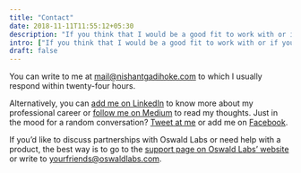 ```yaml
---
title: "Contact"
date: 2018-11-11T11:55:12+05:30
description: "If you think that I would be a good fit to work with or if you're interested in something I contributed to, feel free to reach out to me via the channels  below."
intro: ["If you think that I would be a good fit to work with or if you're interested in something I contributed to, feel free to reach out to me via the channels  below."]
draft: false
---
```


You can write to me at [mail@nishantgadihoke.com](mailto:mail@nishantgadihoke.com) to which I usually respond within twenty-four hours.

Alternatively, you can [add me on LinkedIn](https://www.linkedin.com/in/nishantgadihoke/) to know more about my professional career or [follow me on Medium](https://medium.com/@ng) to read my thoughts. Just in the mood for a random conversation? [Tweet at me](https://twitter.com/NishantGadihoke) or add me on [Facebook](https://www.facebook.com/nishantgadihoke).

If you’d like to discuss partnerships with Oswald Labs or need help with a product, the best way is to go to the [support page on Oswald Labs’ website](https://oswaldlabs.com/contact) or write to [yourfriends@oswaldlabs.com](mailto:yourfriends@oswaldlabs.com).

<div class="centered image-container"></div>

